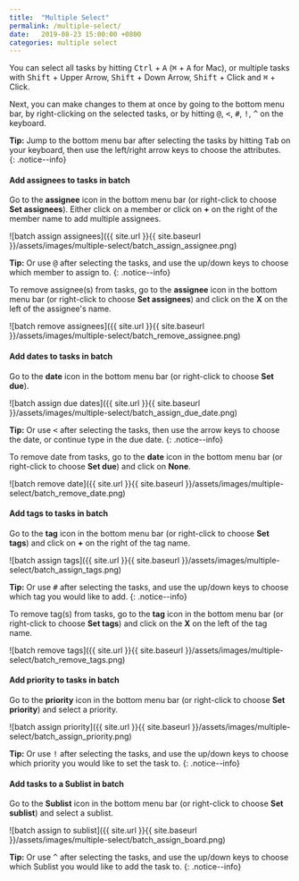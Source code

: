 ```yaml
---
title:  "Multiple Select"
permalink: /multiple-select/
date:   2019-08-23 15:00:00 +0800
categories: multiple select
---
```

You can select all tasks by hitting <kbd>Ctrl</kbd> + <kbd>A</kbd> (<kbd>⌘</kbd> + <kbd>A</kbd> for Mac), or multiple tasks with <kbd>Shift</kbd> + Upper Arrow, <kbd>Shift</kbd> + Down Arrow, <kbd>Shift</kbd> + Click and <kbd>⌘</kbd> + Click.

Next, you can make changes to them at once by going to the bottom menu bar, by right-clicking on the selected tasks, or by hitting <kbd>@</kbd>, <kbd><</kbd>, <kbd>#</kbd>, <kbd>!</kbd>, <kbd>^</kbd> on the keyboard. 

**Tip:** Jump to the bottom menu bar after selecting the tasks by hitting <kbd>Tab</kbd> on your keyboard, then use the left/right arrow keys to choose the attributes.  
{: .notice--info}


#### Add assignees to tasks in batch

Go to the **assignee** icon in the bottom menu bar (or right-click to choose **Set assignees**). Either click on a member or click on **+** on the right of the member name to add multiple assignees.

![batch assign assignees]({{ site.url }}{{ site.baseurl }}/assets/images/multiple-select/batch_assign_assignee.png)

**Tip:** Or use <kbd>@</kbd> after selecting the tasks, and use the up/down keys to choose which member to assign to. 
{: .notice--info}

To remove assignee(s) from tasks, go to the **assignee** icon in the bottom menu bar (or right-click to choose **Set assignees**) and click on the **X** on the left of the assignee's name.

![batch remove assignees]({{ site.url }}{{ site.baseurl }}/assets/images/multiple-select/batch_remove_assignee.png)


#### Add dates to tasks in batch

Go to the **date** icon in the bottom menu bar (or right-click to choose **Set due**).

![batch assign due dates]({{ site.url }}{{ site.baseurl }}/assets/images/multiple-select/batch_assign_due_date.png)

**Tip:** Or use <kbd><</kbd> after selecting the tasks, then use the arrow keys to choose the date, or continue type in the due date. 
{: .notice--info}

To remove date from tasks, go to the **date** icon in the bottom menu bar (or right-click to choose **Set due**) and click on **None**.

![batch remove date]({{ site.url }}{{ site.baseurl }}/assets/images/multiple-select/batch_remove_date.png)


#### Add tags to tasks in batch

Go to the **tag** icon in the bottom menu bar (or right-click to choose **Set tags**) and click on **+** on the right of the tag name.

![batch assign tags]({{ site.url }}{{ site.baseurl }}/assets/images/multiple-select/batch_assign_tags.png)

**Tip:** Or use <kbd>#</kbd> after selecting the tasks, and use the up/down keys to choose which tag you would like to add. 
{: .notice--info}

To remove tag(s) from tasks, go to the **tag** icon in the bottom menu bar (or right-click to choose **Set tags**) and click on the **X** on the left of the tag name.

![batch remove tags]({{ site.url }}{{ site.baseurl }}/assets/images/multiple-select/batch_remove_tags.png)


#### Add priority to tasks in batch

Go to the **priority** icon in the bottom menu bar (or right-click to choose **Set priority**) and select a priority.

![batch assign priority]({{ site.url }}{{ site.baseurl }}/assets/images/multiple-select/batch_assign_priority.png)

**Tip:** Or use <kbd>!</kbd> after selecting the tasks, and use the up/down keys to choose which priority you would like to set the task to. 
{: .notice--info}


#### Add tasks to a Sublist in batch

Go to the **Sublist** icon in the bottom menu bar (or right-click to choose **Set sublist**) and select a sublist. 

![batch assign to sublist]({{ site.url }}{{ site.baseurl }}/assets/images/multiple-select/batch_assign_board.png)

**Tip:** Or use <kbd>^</kbd> after selecting the tasks, and use the up/down keys to choose which Sublist you would like to add the task to. 
{: .notice--info}
